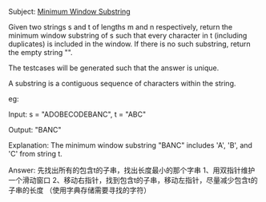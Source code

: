 Subject: [Minimum Window Substring](https://leetcode.com/problems/minimum-window-substring/)

Given two strings s and t of lengths m and n respectively, return the minimum window substring of s such that every character in t (including duplicates) is included in the window. If there is no such substring, return the empty string "".

The testcases will be generated such that the answer is unique.

A substring is a contiguous sequence of characters within the string.

eg:

Input: s = "ADOBECODEBANC", t = "ABC"

Output: "BANC"

Explanation: The minimum window substring "BANC" includes 'A', 'B', and 'C' from string t.

Answer: 
先找出所有的包含t的子串，找出长度最小的那个字串
1、用双指针维护一个滑动窗口
2、移动右指针，找到包含t的子串，移动左指针，尽量减少包含t的子串的长度
（使用字典存储需要寻找的字符）



